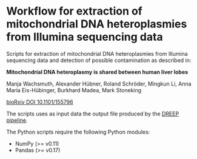 # Workflow for extraction of mitochondrial DNA heteroplasmies from Illumina sequencing data

Scripts for extraction of mitochondrial DNA heteroplasmies from Illumina sequencing data and
detection of possible contamination as described in:

**Mitochondrial DNA heteroplasmy is shared between human liver lobes**

Manja Wachsmuth, Alexander Hübner, Roland Schröder, Mingkun Li, Anna Maria Eis-Hübinger, Burkhard
Madea, Mark Stoneking

[bioRxiv DOI 10.1101/155796](https://doi.org/10.1101/155796)

The scripts uses as input data the output file produced by the [DREEP pipeline](http://dmcrop.sourceforge.net/index.html).

The Python scripts require the following Python modules:

* NumPy (>= v0.11)
* Pandas (>= v0.17)
